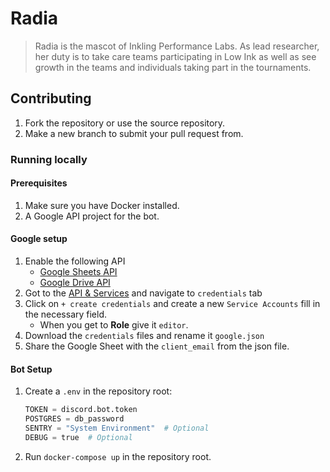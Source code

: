# Radia

> Radia is the mascot of Inkling Performance Labs. As lead researcher, her duty is to take care teams participating in Low Ink as well as see growth in the teams and individuals taking part in the tournaments.

<!-- Banner -->

## Contributing

1. Fork the repository or use the source repository.
1. Make a new branch to submit your pull request from.

### Running locally

#### Prerequisites

1. Make sure you have Docker installed.
1. A Google API project for the bot.

#### Google setup

1. Enable the following API
   - [Google Sheets API](https://console.developers.google.com/apis/api/sheets.googleapis.com)
   - [Google Drive API](https://console.developers.google.com/apis/api/drive.googleapis.com)
1. Got to the [API & Services](https://console.developers.google.com/apis/credentials) and navigate to `credentials` tab
1. Click on `+ create credentials` and create a new `Service Accounts` fill in the necessary field.
   - When you get to **Role** give it `editor`.
1. Download the `credentials` files and rename it `google.json`
1. Share the Google Sheet with the `client_email` from the json file.

#### Bot Setup

1. Create a `.env` in the repository root:

   ```py
   TOKEN = discord.bot.token
   POSTGRES = db_password
   SENTRY = "System Environment"  # Optional
   DEBUG = true  # Optional
   ```

1. Run `docker-compose up` in the repository root.
